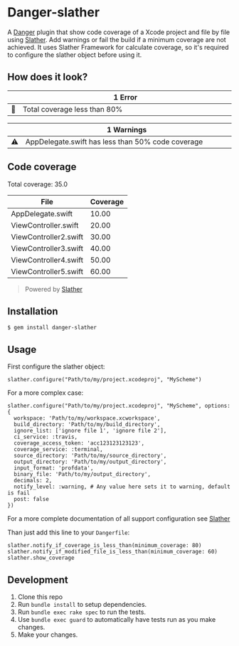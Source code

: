 # Danger-slather

A [Danger](http://danger.systems/) plugin that show code coverage of a Xcode project and file by file using [Slather](https://github.com/SlatherOrg/slather). Add warnings or fail the build if a minimum coverage are not achieved. It uses Slather Framework for calculate coverage, so it's required to configure the slather object before using it.

## How does it look?
<table>
  <thead>
    <tr>
      <th width="50"></th>
      <th width="100%">
          1 Error
      </th>
     </tr>
  </thead>
  <tbody>
    <tr>
      <td><g-emoji alias="no_entry_sign" fallback-src="https://assets-cdn.github.com/images/icons/emoji/unicode/1f6ab.png">🚫</g-emoji></td>
      <td>
Total coverage less than 80%
</td>
    </tr>
  </tbody>
</table>

<table>
  <thead>
    <tr>
      <th width="50"></th>
      <th width="100%">
          1 Warnings
      </th>
     </tr>
  </thead>
  <tbody>
    <tr>
      <td><g-emoji alias="warning" fallback-src="https://assets-cdn.github.com/images/icons/emoji/unicode/26a0.png">⚠️</g-emoji></td>
      <td>AppDelegate.swift has less than 50% code coverage
</td>
    </tr>
  </tbody>
</table>

## Code coverage
Total coverage: 35.0

File | Coverage
-----|-----
AppDelegate.swift | 10.00
ViewController.swift | 20.00
ViewController2.swift | 30.00
ViewController3.swift | 40.00
ViewController4.swift | 50.00
ViewController5.swift | 60.00
> Powered by [Slather](https://github.com/SlatherOrg/slather)

## Installation

    $ gem install danger-slather

## Usage

First configure the slather object:

    slather.configure("Path/to/my/project.xcodeproj", "MyScheme")

For a more complex case:

    slather.configure("Path/to/my/project.xcodeproj", "MyScheme", options: {
      workspace: 'Path/to/my/workspace.xcworkspace',
      build_directory: 'Path/to/my/build_directory',
      ignore_list: ['ignore file 1', 'ignore file 2'],
      ci_service: :travis,
      coverage_access_token: 'acc123123123123',
      coverage_service: :terminal,
      source_directory: 'Path/to/my/source_directory',
      output_directory: 'Path/to/my/output_directory',
      input_format: 'profdata',
      binary_file: 'Path/to/my/output_directory',
      decimals: 2,
      notify_level: :warning, # Any value here sets it to warning, default is fail
      post: false      
    })

For a more complete documentation of all support configuration see [Slather](https://github.com/SlatherOrg/slather)

Than just add this line to your `Dangerfile`:

    slather.notify_if_coverage_is_less_than(minimum_coverage: 80)
    slather.notify_if_modified_file_is_less_than(minimum_coverage: 60)
    slather.show_coverage

## Development

1. Clone this repo
2. Run `bundle install` to setup dependencies.
3. Run `bundle exec rake spec` to run the tests.
4. Use `bundle exec guard` to automatically have tests run as you make changes.
5. Make your changes.
